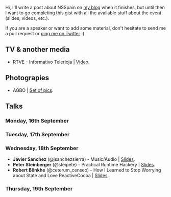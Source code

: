 Hi, I'll write a post about NSSpain on [my blog](http://jorgemaroto.es/) when it finishes, but until then I want to go completing this gist with all the available stuff about the event (slides, videos, etc.).

If you are a speaker or want to add some material, don't hesitate to send me a pull request or [ping me on Twitter](https://twitter.com/patoroco) :)


## TV & another media
* RTVE - Informativo Telerioja | [Video](http://www.rtve.es/alacarta/videos/informativo-telerioja/informativo-telerioja-18-09-13/2022080/).



## Photograpies
* AGBO | [Set of pics](http://agbo.biz/blog/nsspain-en-imagenes).



## Talks

### Monday, 16th September



### Tuesday, 17th September



### Wednesday, 18th September
* **Javier Sanchez** (@jsanchezsierra) - Music/Audio | [Slides](https://ccrma.stanford.edu/~jsanchez/NSSpain.pdf).
* **Peter Steinberger** (@steipete) - Practical Runtime Hackery | [Slides](https://speakerdeck.com/steipete/practical-runtime-hackery).
* **Robert Bönkhe** (@ceterum_censeo) - How I Learned to Stop Worrying about State and Love ReactiveCocoa | [Slides](https://speakerdeck.com/robb/reactivecocoa-nsspain).



### Thursday, 19th September

